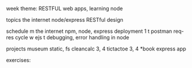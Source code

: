 week theme:
	RESTFUL web apps, learning node

topics
	the internet
	node/express
	RESTful design

schedule
	m
		the internet
		npm, node, express
		deployment 1
	t
		postman
		req-res cycle
	w
		ejs
	t
		debugging, error handling in node

projects
	museum static, fs
	cleancalc 3, 4
	tictactoe 3, 4
	*book express app

exercises:


